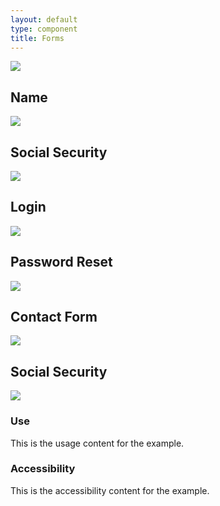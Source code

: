 ```yaml
---
layout: default
type: component
title: Forms
---
```


<div class="preview">
  <!-- Add HTML markup for example here -->
  <img src="{{ site.baseurl }}/assets/img/static/USAddressForm_UI_v1.png">
</div>

<h2>Name</h2>

<div class="preview">
  <!-- Add HTML markup for example here -->
  <img src="{{ site.baseurl }}/assets/img/static/NameBlock_UI_v1.png">
</div>

<h2>Social Security</h2>

<div class="preview">
  <!-- Add HTML markup for example here -->
  <img src="{{ site.baseurl }}/assets/img/static/Radio_Buttons_UI_v1.png">
</div>

<h2>Login</h2>

<div class="preview">
  <!-- Add HTML markup for example here -->
  <img src="{{ site.baseurl }}/assets/img/static/Login_UI_v1.png">
</div>

<h2>Password Reset</h2>

<div class="preview">
  <!-- Add HTML markup for example here -->
  <img src="{{ site.baseurl }}/assets/img/static/PasswordReset_UI_v1.png">
</div> 

<h2>Contact Form</h2>

<div class="preview">
  <!-- Add HTML markup for example here -->
  <img src="{{ site.baseurl }}/assets/img/static/Contact-Form_UI_v1.png">
</div>

<h2>Social Security</h2>

<div class="preview">
  <!-- Add HTML markup for example here -->
  <img src="{{ site.baseurl }}/assets/img/static/Radio_Buttons_UI_v1.png">
</div> 

<div class="grid-box">
  <div class="grid-item width-one-half annotation">
    <h3>Use</h3>
    <p>This is the usage content for the example.</p>
  </div>
  <div class="grid-item width-one-half annotation">
    <h3>Accessibility</h3>
    <p>This is the accessibility content for the example.</p>
  </div>  
</div>